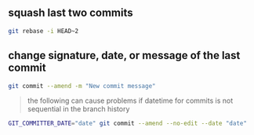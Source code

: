 ## squash last two commits

```sh
git rebase -i HEAD~2
```

<!-- then make sure prefix is `pick` for the commit you want to keep preserved. rest, `s` -->

## change signature, date, or message of the last commit

```sh
git commit --amend -m "New commit message"
```

> the following can cause problems if datetime for commits is not sequential in the branch history

```sh
GIT_COMMITTER_DATE="date" git commit --amend --no-edit --date "date"
```
